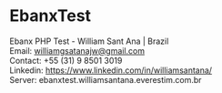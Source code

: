 # EbanxTest<br />
Ebanx PHP Test - William Sant Ana | Brazil<br />
Email: williamgsatanajw@gmail.com<br />
Contact: +55 (31) 9 8501 3019<br />
Linkedin: https://www.linkedin.com/in/williamsantana/<br />
Server: ebanxtest.williamsantana.everestim.com.br<br />
